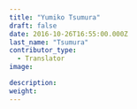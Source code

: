 ```yaml
---
title: "Yumiko Tsumura"
draft: false
date: 2016-10-26T16:55:00.000Z
last_name: "Tsumura"
contributor_type:
  - Translator
image:

description:
weight:
---
```


